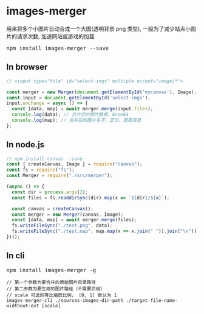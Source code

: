 # images-merger

用来将多个小图片自动合成一个大图(透明背景 png 类型), 一般为了减少站点小图片的请求次数, 加速网站或游戏的加载

<pre>
npm install images-merger --save
</pre>

## In browser
```js
// <input type="file" id="select-imgs" multiple accept="image/*">

const merger = new Merger(document.getElementById('mycanvas'), Image);
const input = document.getElementById('select-imgs');
input.onchange = async () => {
  const [data, map] = await merger.merge(input.files);
  console.log(data); // 合并后的图片数据，base64
  console.log(map); // 合并后的图片名字、定位、宽高信息
};
```

## In node.js
```js
// npm install canvas --save
const { createCanvas, Image } = require("canvas");
const fs = require("fs");
const Merger = require("./src/merger");

(async () => {
  const dir = process.argv[2];
  const files = fs.readdirSync(dir).map(x => `${dir}/${x}`);

  const canvas = createCanvas();
  const merger = new Merger(canvas, Image);
  const [data, map] = await merger.merge(files);
  fs.writeFileSync("./test.png", data);
  fs.writeFileSync("./test.map", map.map(x => x.join(" ")).join("\n"));
})();
```

## In cli
<pre>npm install images-merger -g</pre>

```
// 第一个参数为要合并的原始图片目录路径
// 第二参数为要生成的图片路径（不需要后缀）
// scale 可选的等比缩放比例， (0, 1] 默认为 1
images-merger-cli ./sources-images-dir-path ./target-file-name-widthout-ext [scale]
```
